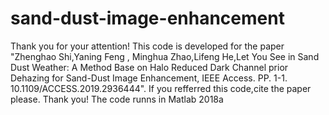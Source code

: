 # sand-dust-image-enhancement
Thank you for your attention! 
This code is developed for the paper "Zhenghao Shi,Yaning Feng , Minghua Zhao,Lifeng He,Let You See in Sand Dust Weather: A Method Base on Halo Reduced Dark Channel prior Dehazing for Sand-Dust Image Enhancement, IEEE Access. PP. 1-1. 10.1109/ACCESS.2019.2936444". If you refferred this code,cite the paper please. Thank you!
The code runns in Matlab 2018a
